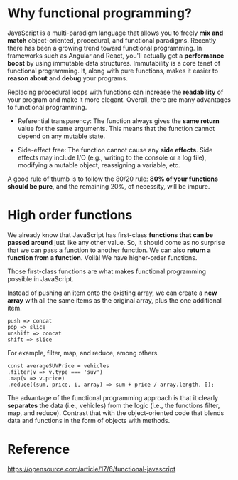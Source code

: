 # Why functional programming?

JavaScript is a multi-paradigm language that allows you to freely **mix and match** object-oriented, procedural, and functional paradigms. Recently there has been a growing trend toward functional programming. In frameworks such as Angular and React, you'll actually get a **performance boost** by using immutable data structures. Immutability is a core tenet of functional programming. It, along with pure functions, makes it easier to **reason about** and **debug** your programs.

Replacing procedural loops with functions can increase the **readability** of your program and make it more elegant. Overall, there are many advantages to functional programming.

- Referential transparency: The function always gives the **same return** value for the same arguments. This means that the function cannot depend on any mutable state.

- Side-effect free: The function cannot cause any **side effects**. Side effects may include I/O (e.g., writing to the console or a log file), modifying a mutable object, reassigning a variable, etc.

A good rule of thumb is to follow the 80/20 rule: **80% of your functions should be pure**, and the remaining 20%, of necessity, will be impure.

# High order functions

We already know that JavaScript has first-class **functions that can be passed around** just like any other value. So, it should come as no surprise that we can pass a function to another function. We can also **return a function from a function**. Voilà! We have higher-order functions.

Those first-class functions are what makes functional programming possible in JavaScript.

Instead of pushing an item onto the existing array, we can create a **new array** with all the same items as the original array, plus the one additional item.

    push => concat
    pop => slice
    unshift => concat
    shift => slice
    
For example, filter, map, and reduce, among others.

    const averageSUVPrice = vehicles
    .filter(v => v.type === 'suv')
    .map(v => v.price)
    .reduce((sum, price, i, array) => sum + price / array.length, 0);

The advantage of the functional programming approach is that it clearly **separates** the data (i.e., vehicles) from the logic (i.e., the functions filter, map, and reduce). Contrast that with the object-oriented code that blends data and functions in the form of objects with methods.    



# Reference

https://opensource.com/article/17/6/functional-javascript